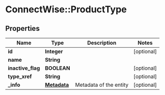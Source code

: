 # ConnectWise::ProductType

## Properties
Name | Type | Description | Notes
------------ | ------------- | ------------- | -------------
**id** | **Integer** |  | [optional] 
**name** | **String** |  | 
**inactive_flag** | **BOOLEAN** |  | [optional] 
**type_xref** | **String** |  | [optional] 
**_info** | [**Metadata**](Metadata.md) | Metadata of the entity | [optional] 


